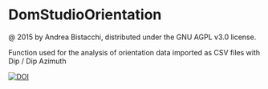 # DomStudioOrientation
@ 2015 by Andrea Bistacchi, distributed under the GNU AGPL v3.0 license.

Function used for the analysis of orientation data imported as CSV files with Dip / Dip Azimuth


[![DOI](https://zenodo.org/badge/635672016.svg)](https://zenodo.org/badge/latestdoi/635672016)

